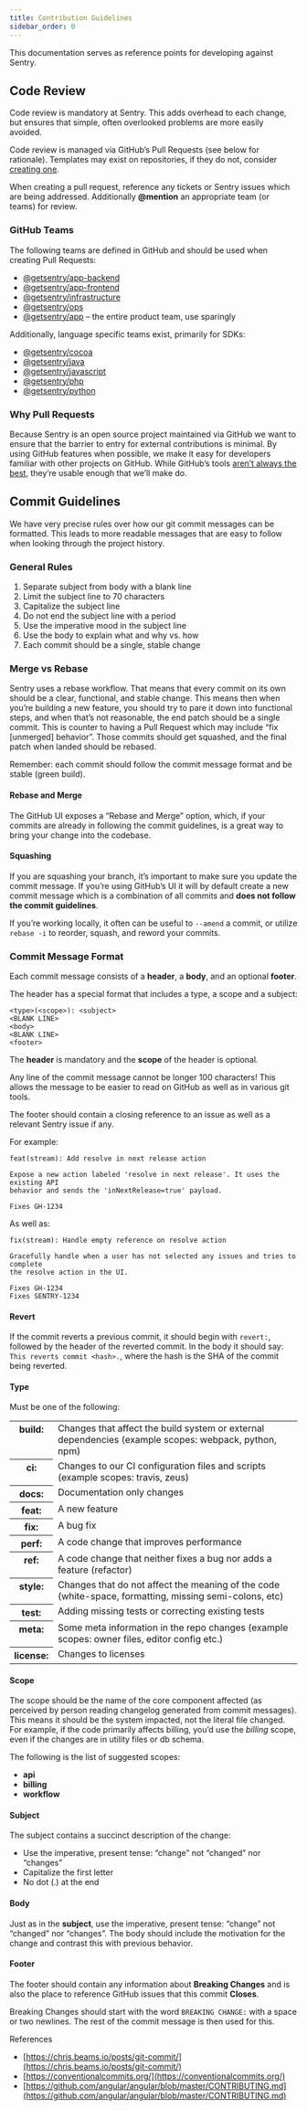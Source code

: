 ```yaml
---
title: Contribution Guidelines
sidebar_order: 0
---
```


This documentation serves as reference points for developing against Sentry.

## Code Review

Code review is mandatory at Sentry. This adds overhead to each change, but ensures that simple, often overlooked problems are more easily avoided.

Code review is managed via GitHub’s Pull Requests (see below for rationale). Templates may exist on repositories, if they do not, consider [creating one](https://help.github.com/articles/creating-a-pull-request-template-for-your-repository/).

When creating a pull request, reference any tickets or Sentry issues which are being addressed. Additionally **@mention** an appropriate team (or teams) for review.

### GitHub Teams

The following teams are defined in GitHub and should be used when creating Pull Requests:

-   [@getsentry/app-backend](https://github.com/orgs/getsentry/teams/app-backend)
-   [@getsentry/app-frontend](https://github.com/orgs/getsentry/teams/app-frontend)
-   [@getsentry/infrastructure](https://github.com/orgs/getsentry/teams/infrastructure)
-   [@getsentry/ops](https://github.com/orgs/getsentry/teams/ops)
-   [@getsentry/app](https://github.com/orgs/getsentry/teams/app) – the entire product team, use sparingly

Additionally, language specific teams exist, primarily for SDKs:

-   [@getsentry/cocoa](https://github.com/orgs/getsentry/teams/cocoa)
-   [@getsentry/java](https://github.com/orgs/getsentry/teams/java)
-   [@getsentry/javascript](https://github.com/orgs/getsentry/teams/javascript)
-   [@getsentry/php](https://github.com/orgs/getsentry/teams/php)
-   [@getsentry/python](https://github.com/orgs/getsentry/teams/python)

### Why Pull Requests

Because Sentry is an open source project maintained via GitHub we want to ensure that the barrier to entry for external contributions is minimal. By using GitHub features when possible, we make it easy for developers familiar with other projects on GitHub. While GitHub’s tools [aren’t always the best](http://cra.mr/2014/05/03/on-pull-requests), they’re usable enough that we’ll make do.

## Commit Guidelines

We have very precise rules over how our git commit messages can be formatted. This leads to more readable messages that are easy to follow when looking through the project history.

### General Rules

1.  Separate subject from body with a blank line
2.  Limit the subject line to 70 characters
3.  Capitalize the subject line
4.  Do not end the subject line with a period
5.  Use the imperative mood in the subject line
6.  Use the body to explain what and why vs. how
7.  Each commit should be a single, stable change

### Merge vs Rebase

Sentry uses a rebase workflow. That means that every commit on its own should be a clear, functional, and stable change. This means then when you’re building a new feature, you should try to pare it down into functional steps, and when that’s not reasonable, the end patch should be a single commit. This is counter to having a Pull Request which may include “fix [unmerged] behavior”. Those commits should get squashed, and the final patch when landed should be rebased.

Remember: each commit should follow the commit message format and be stable (green build).

#### Rebase and Merge

The GitHub UI exposes a “Rebase and Merge” option, which, if your commits are already in following the commit guidelines, is a great way to bring your change into the codebase.

#### Squashing

If you are squashing your branch, it’s important to make sure you update the commit message. If you’re using GitHub’s UI it will by default create a new commit message which is a combination of all commits and **does not follow the commit guidelines**.

If you’re working locally, it often can be useful to `--amend` a commit, or utilize `rebase -i` to reorder, squash, and reword your commits.

### Commit Message Format

Each commit message consists of a **header**, a **body**, and an optional **footer**.

The header has a special format that includes a type, a scope and a subject:

```
<type>(<scope>): <subject>
<BLANK LINE>
<body>
<BLANK LINE>
<footer>
```

The **header** is mandatory and the **scope** of the header is optional.

Any line of the commit message cannot be longer 100 characters! This allows the message to be easier to read on GitHub as well as in various git tools.

The footer should contain a closing reference to an issue as well as a relevant Sentry issue if any.

For example:

```
feat(stream): Add resolve in next release action

Expose a new action labeled 'resolve in next release'. It uses the existing API
behavior and sends the 'inNextRelease=true' payload.

Fixes GH-1234
```

As well as:

```
fix(stream): Handle empty reference on resolve action

Gracefully handle when a user has not selected any issues and tries to complete
the resolve action in the UI.

Fixes GH-1234
Fixes SENTRY-1234
```

#### Revert

If the commit reverts a previous commit, it should begin with `revert:`, followed by the header of the reverted commit. In the body it should say: `This reverts commit <hash>.`, where the hash is the SHA of the commit being reverted.

#### Type

Must be one of the following:

<table class="table"><tbody valign="top"><tr><th>build:</th><td>Changes that affect the build system or external dependencies (example scopes: webpack, python, npm)</td></tr><tr><th>ci:</th><td>Changes to our CI configuration files and scripts (example scopes: travis, zeus)</td></tr><tr><th>docs:</th><td>Documentation only changes</td></tr><tr><th>feat:</th><td>A new feature</td></tr><tr><th>fix:</th><td>A bug fix</td></tr><tr><th>perf:</th><td>A code change that improves performance</td></tr><tr><th>ref:</th><td>A code change that neither fixes a bug nor adds a feature (refactor)</td></tr><tr><th>style:</th><td>Changes that do not affect the meaning of the code (white-space, formatting, missing semi-colons, etc)</td></tr><tr><th>test:</th><td>Adding missing tests or correcting existing tests</td></tr><tr><th>meta:</th><td>Some meta information in the repo changes (example scopes: owner files, editor config etc.)</td></tr><tr><th>license:</th><td>Changes to licenses</td></tr></tbody></table>

#### Scope

The scope should be the name of the core component affected (as perceived by person reading changelog generated from commit messages). This means it should be the system impacted, not the literal file changed. For example, if the code primarily affects billing, you’d use the _billing_ scope, even if the changes are in utility files or db schema.

The following is the list of suggested scopes:

-   **api**
-   **billing**
-   **workflow**

#### Subject

The subject contains a succinct description of the change:

-   Use the imperative, present tense: “change” not “changed” nor “changes”
-   Capitalize the first letter
-   No dot (.) at the end

#### Body

Just as in the **subject**, use the imperative, present tense: “change” not “changed” nor “changes”. The body should include the motivation for the change and contrast this with previous behavior.

#### Footer

The footer should contain any information about **Breaking Changes** and is also the place to reference GitHub issues that this commit **Closes**.

Breaking Changes should start with the word `BREAKING CHANGE:` with a space or two newlines. The rest of the commit message is then used for this.

References

-   [https://chris.beams.io/posts/git-commit/](https://chris.beams.io/posts/git-commit/)
-   [https://conventionalcommits.org/](https://conventionalcommits.org/)
-   [https://github.com/angular/angular/blob/master/CONTRIBUTING.md](https://github.com/angular/angular/blob/master/CONTRIBUTING.md)
